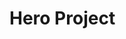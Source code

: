# Hero Project
<!--
NOTE: This page should contain:
- Hero Project: Showcase for iR Engine's development tools and workflows
- Guide: Expands on the Basics tutorial, and teaches the user how to program the Hero Project and be comfortable with EE project development
- Segue: Lead the user into the Beyond The Basics guide

TODO:
-->
